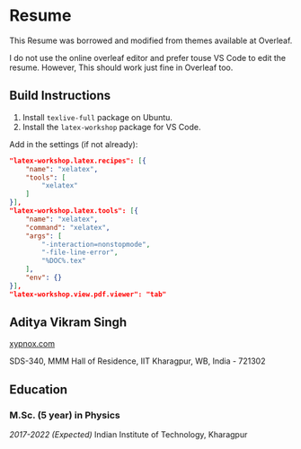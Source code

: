 # Resume

This Resume was borrowed and modified from themes available at Overleaf.

I do not use the online overleaf editor and prefer touse VS Code to edit the resume. However, This should work just fine in Overleaf too.

## Build Instructions

1. Install `texlive-full` package on Ubuntu.
2. Install the `latex-workshop` package for VS Code.

Add in the settings (if not already):

```json
"latex-workshop.latex.recipes": [{
    "name": "xelatex",
    "tools": [
        "xelatex"
    ]
}],
"latex-workshop.latex.tools": [{
    "name": "xelatex",
    "command": "xelatex",
    "args": [
        "-interaction=nonstopmode",
        "-file-line-error",
        "%DOC%.tex"
    ],
    "env": {}
}],
"latex-workshop.view.pdf.viewer": "tab"
```

## Aditya Vikram Singh
[xypnox.com](https://www.xypnox.com)

SDS-340, MMM Hall of
Residence, IIT Kharagpur, WB,
India - 721302

## Education

### M.Sc. (5 year) in Physics
*2017-2022 (Expected)*
Indian Institute of Technology, Kharagpur